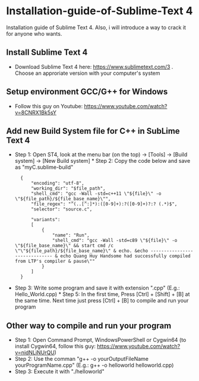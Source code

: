 # Installation-guide-of-Sublime-Text 4
Installation guide of Sublime Text 4. Also, i will introduce a way to crack it for anyone who wants. 

## Install Sublime Text 4
* Download Sublime Text 4 here: https://www.sublimetext.com/3 . Choose an approriate version with your computer's system

## Setup environment GCC/G++ for Windows
* Follow this guy on Youtube: https://www.youtube.com/watch?v=8CNRX1Bk5sY

## Add new Build System file for C++ in SubLime Text 4
* Step 1: Open ST4, look at the menu bar (on the top) -> [Tools]  -> [Build system] -> [New Build system]                                                                          * Step 2: Copy the code below and save as "myC.sublime-build"
  
	    {
	        "encoding": "utf-8",
	        "working_dir": "$file_path",
	        "shell_cmd": "gcc -Wall -std=c++11 \"${file}\" -o \"${file_path}/${file_base_name}\"",
	        "file_regex": "^(..[^:]*):([0-9]+):?([0-9]+)?:? (.*)$",
	        "selector": "source.c",
	    
	        "variants":
	        [
	            {   
	                "name": "Run",
	                "shell_cmd": "gcc -Wall -std=c89 \"${file}\" -o \"${file_base_name}\" && start cmd /c \"\"${file_path}/${file_base_name}\" & echo. &echo ------------------------------ & echo Quang Huy Handsome had successfully compiled from LTP's compiler & pause\""
	            }
	        ]
	    }
        
* Step 3: Write some program and save it with extension ".cpp" (E.g.: Hello_World.cpp)                                                                                             * Step 5: In the first time, Press [Ctrl] + [Shift] + [B] at the same time. Next time just press [Ctrl] + [B] to compile and run your program

## Other way to compile and run your program
* Step 1: Open Command Prompt, WindowsPowerShell or Cygwin64 (to install Cygwin64, follow this guy: https://www.youtube.com/watch?v=nidNLiNUrQU)
* Step 2: Use the comman "g++ -o yourOutputFileName yourProgramName.cpp" (E.g.: g++ -o helloworld helloworld.cpp)
* Step 3: Execute it with "./helloworld" 
